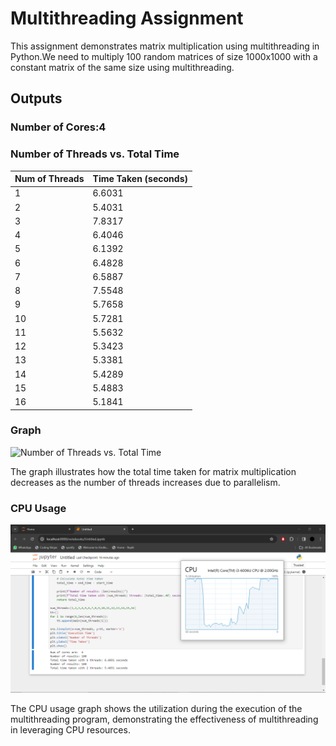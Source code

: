 # Multithreading  Assignment

This assignment demonstrates matrix multiplication using multithreading in Python.We need to multiply 100 random matrices of size 1000x1000 with a constant matrix of the same size using multithreading.

## Outputs
### Number of Cores:4
### Number of Threads vs. Total Time

| Num of Threads | Time Taken (seconds) |
|----------------|----------------------|
| 1              | 6.6031               |
| 2              | 5.4031               |
| 3              | 7.8317               |
| 4              | 6.4046               |
| 5              | 6.1392               |
| 6              | 6.4828               |
| 7              | 6.5887               |
| 8              | 7.5548               |
| 9              | 5.7658               |
| 10             | 5.7281               |
| 11             | 5.5632               |
| 12             | 5.3423               |
| 13             | 5.3381               |
| 14             | 5.4289               |
| 15             | 5.4883               |
| 16             | 5.1841               |


### Graph

![Number of Threads vs. Total Time]([![Plot](https://github.com/Khushibansal15/Multithreading/blob/main/Plot.PNG)
)

The graph illustrates how the total time taken for matrix multiplication decreases as the number of threads increases due to parallelism.

### CPU Usage

![CPU usgae](https://github.com/Khushibansal15/Multithreading/blob/main/Capture.PNG)

The CPU usage graph shows the utilization during the execution of the multithreading program, demonstrating the effectiveness of multithreading in leveraging CPU resources.
